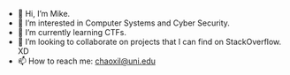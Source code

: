- 👋 Hi, I’m Mike.
- 👀 I’m interested in Computer Systems and Cyber Security.
- 🌱 I’m currently learning CTFs.
- 💞️ I’m looking to collaborate on projects that I can find on StackOverflow. XD
- 📫 How to reach me: chaoxil@uni.edu

<!---
mlcx/mlcx is a ✨ special ✨ repository because its `README.md` (this file) appears on your GitHub profile.
You can click the Preview link to take a look at your changes.
--->
